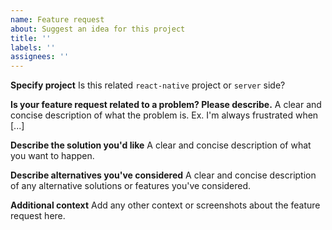 ```yaml
---
name: Feature request
about: Suggest an idea for this project
title: ''
labels: ''
assignees: ''
---
```


**Specify project**
Is this related `react-native` project or `server` side?

**Is your feature request related to a problem? Please describe.**
A clear and concise description of what the problem is. Ex. I'm always frustrated when [...]

**Describe the solution you'd like**
A clear and concise description of what you want to happen.

**Describe alternatives you've considered**
A clear and concise description of any alternative solutions or features you've considered.

**Additional context**
Add any other context or screenshots about the feature request here.
